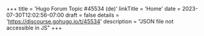 +++
title = 'Hugo Forum Topic #45534 (de)'
linkTitle = 'Home'
date = 2023-07-30T12:02:56-07:00
draft = false
details = 'https://discourse.gohugo.io/t/45534'
description = "JSON file not accessible in JS"
+++

